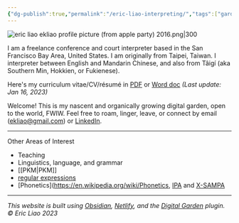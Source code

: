 ```yaml
---
{"dg-publish":true,"permalink":"/eric-liao-interpreting/","tags":["gardenEntry"],"created":"","updated":""}
---
```



![eric liao ekliao profile picture (from apple party) 2016.png|300](/img/user/_attachments/eric%20liao%20ekliao%20profile%20picture%20(from%20apple%20party)%202016.png)

I am a freelance conference and court interpreter based in the San Francisco Bay Area, United States. I am originally from Taipei, Taiwan. I interpreter between English and Mandarin Chinese, and also from Tâigí (aka Southern Min, Hokkien, or Fukienese). 

Here's my curriculum vitae/CV/résumé in [PDF](https://drive.google.com/file/d/1x2w2NirxGCWH6FfUQIGFDNAa1wWMs3oS/view?usp=sharing) or [Word doc](https://docs.google.com/document/d/1PSfvw_oGpZYrjDhLmePZDfkx-2DQbcLdtMUTyIZMV40/edit?usp=sharing) *(Last update: Jan 16, 2023)*
 
Welcome! This is my nascent and organically growing digital garden, open to the world, FWIW. Feel free to roam, linger, leave, or connect by email (ekliao@gmail.com) or [LinkedIn](http://linkedin.com/in/ericliaointerpreter).

---
Other Areas of Interest

- Teaching
- Linguistics, language, and grammar
- [[PKM\|PKM]]
- [regular expressions](https://en.wikipedia.org/wiki/Regular_expression)
- [Phonetics](https://en.wikipedia.org/wiki/Phonetics, [IPA](https://en.wikipedia.org/wiki/International_Phonetic_Alphabet) and [X-SAMPA](https://en.wikipedia.org/wiki/X-SAMPA)
---

*This website is built using [Obsidian](https://obsidian.md/), [Netlify](https://www.netlify.com/), and the [Digital Garden](https://github.com/oleeskild/obsidian-digital-garden) plugin.*
*© Eric Liao 2023*